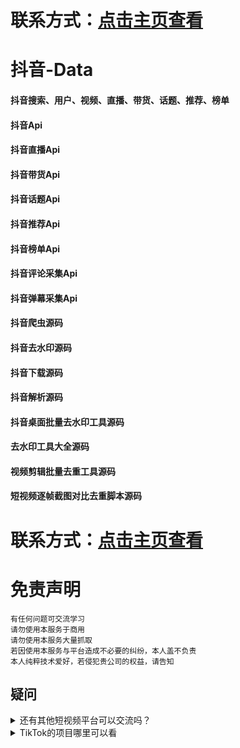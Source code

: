 # 联系方式：[点击主页查看](https://github.com/VideoData) 

# 抖音-Data
#### 抖音搜索、用户、视频、直播、带货、话题、推荐、榜单  
#### 抖音Api   
#### 抖音直播Api  
#### 抖音带货Api    
#### 抖音话题Api   
#### 抖音推荐Api 
#### 抖音榜单Api  
#### 抖音评论采集Api  
#### 抖音弹幕采集Api    
#### 抖音爬虫源码  
#### 抖音去水印源码   
#### 抖音下载源码     
#### 抖音解析源码    
#### 抖音桌面批量去水印工具源码
#### 去水印工具大全源码    
#### 视频剪辑批量去重工具源码 
#### 短视频逐帧截图对比去重脚本源码

# 联系方式：[点击主页查看](https://github.com/VideoData) 

#  免责声明
```
有任何问题可交流学习  
请勿使用本服务于商用   
请勿使用本服务大量抓取  
若因使用本服务与平台造成不必要的纠纷，本人盖不负责  
本人纯粹技术爱好，若侵犯贵公司的权益，请告知  
```

## 疑问
<details>
  <summary>还有其他短视频平台可以交流吗？</summary>
  目前可供学习交流的平台是抖音、Tiktok，快手大家有兴趣可以一起讨论交流。
</details>

<details>
  <summary>TikTok的项目哪里可以看</summary>
  TikTok->https://github.com/VideoData/TiKTok-data
</details>
